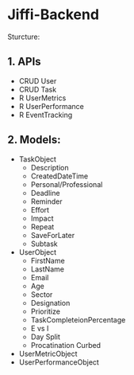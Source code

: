 # Jiffi-Backend
Sturcture:

## 1. APIs
* CRUD User
* CRUD Task
* R UserMetrics
* R UserPerformance
* R EventTracking

## 2. Models:
* TaskObject
  * Description
  * CreatedDateTime
  * Personal/Professional
  * Deadline
  * Reminder
  * Effort
  * Impact
  * Repeat
  * SaveForLater
  * Subtask
* UserObject
  * FirstName
  * LastName
  * Email
  * Age
  * Sector
  * Designation
  * Prioritize
  * TaskCompleteionPercentage
  * E vs I
  * Day Split
  * Procatination Curbed
* UserMetricObject
* UserPerformanceObject

  
